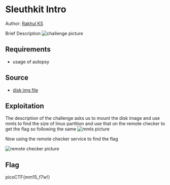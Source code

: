 # Sleuthkit Intro
Author: [Rakhul KS](https://github.com/dedsec636)

Brief Description
![challenge picture](/forensics/sluthkitintro/static/challenge.png)

## Requirements

- usage of autopsy

## Source

- [disk img file](/forensics/sluthkitintro/assets/disk.img)

## Exploitation

The description of the challenge asks us to mount the disk image and use mmls to find the size of linux partition and use that on the remote checker to get the flag so following the same
![mmls picture](/forensics/sluthkitintro/static/mmls.png)

Now using the remote checker service to find the flag 

![remote checker picture](/forensics/sluthkitintro/static/remotechecker.png)



## Flag

picoCTF{mm15_f7w!}
